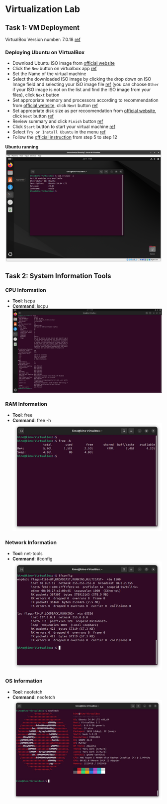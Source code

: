 # Virtualization Lab

## Task 1: VM Deployment

VirtualBox Version number: 7.0.18 [ref](./assets/virtualbox-version.png)

### Deploying Ubuntu on VirtualBox

- Download Ubuntu ISO image from [official website](https://ubuntu.com/download)
- Click the `New` button on virtualbox app [ref](./assets/virtualbox-main.png)
- Set the Name of the virtual machine
- Select the downloaded ISO image by clicking the drop down on ISO Image field and selecting your ISO image file [ref](./assets/virtual-box-select1.png) (you can choose `Other` if your ISO image is not on the list and find the ISO image from your files), click `Next` button
- Set appropriate memory and processors according to recommendation from [official website](https://ubuntu.com/download/desktop#system-requirements), click `Next` button [ref](./assets/virtualbox-set-memory-cpu.png)
- Set appropriate disk size as per recoomendation from [official website](https://ubuntu.com/download/desktop#system-requirements), click `Next` button [ref](./assets/virtualbox-set-disk-size.png)
- Review summary and click `Finish` button [ref](./assets/virtualbox-summary.png)
- Click `Start` button to start your virtual machine [ref](./assets/virtualbox-start.png)
- Select `Try or Install Ubuntu` in the menu [ref](./assets/virtualbox-grub.png)
- Follow the [official instruction](https://ubuntu.com/tutorials/install-ubuntu-desktop#5-installation-setup) from step 5 to step 12

**Ubuntu running**  
![Ubuntu running](./assets/virtualbox-ubuntu-running.png)

## Task 2: System Information Tools

### CPU Information

- **Tool**: lscpu
- **Command**: lscpu  
  ![CPU Information](./assets/virtualbox-cpu-info.jpg)

### RAM Information

- **Tool**: free
- **Command**: free -h  
  ![RAM Information](./assets/virtualbox-ram-info.jpg)

### Network Information

- **Tool**: net-tools
- **Command**: ifconfig  
  ![Network Information](./assets/virtualbox-net-info.jpg)

### OS Information

- **Tool**: neofetch
- **Command**: neofetch  
  ![Network Information](./assets/virtualbox-os-info.jpg)
